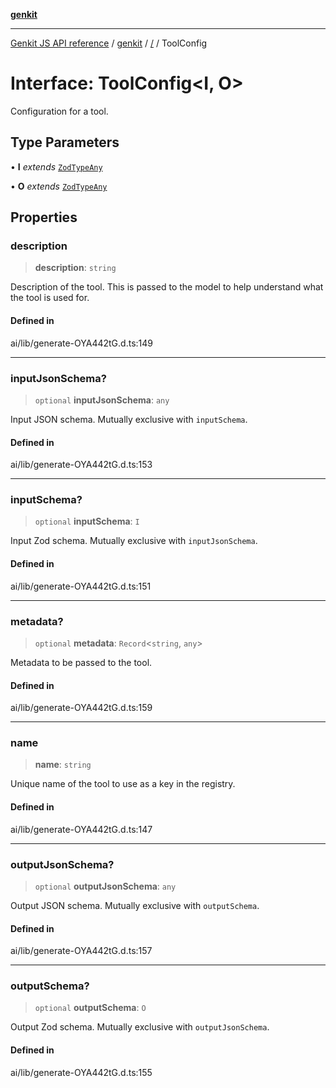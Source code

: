 [**genkit**](../README.md)

***

[Genkit JS API reference](../../README.md) / [genkit](../README.md) / [/](../README.md) / ToolConfig

# Interface: ToolConfig\<I, O\>

Configuration for a tool.

## Type Parameters

• **I** *extends* [`ZodTypeAny`](../namespaces/z/type-aliases/ZodTypeAny.md)

• **O** *extends* [`ZodTypeAny`](../namespaces/z/type-aliases/ZodTypeAny.md)

## Properties

### description

> **description**: `string`

Description of the tool. This is passed to the model to help understand what the tool is used for.

#### Defined in

ai/lib/generate-OYA442tG.d.ts:149

***

### inputJsonSchema?

> `optional` **inputJsonSchema**: `any`

Input JSON schema. Mutually exclusive with `inputSchema`.

#### Defined in

ai/lib/generate-OYA442tG.d.ts:153

***

### inputSchema?

> `optional` **inputSchema**: `I`

Input Zod schema. Mutually exclusive with `inputJsonSchema`.

#### Defined in

ai/lib/generate-OYA442tG.d.ts:151

***

### metadata?

> `optional` **metadata**: `Record`\<`string`, `any`\>

Metadata to be passed to the tool.

#### Defined in

ai/lib/generate-OYA442tG.d.ts:159

***

### name

> **name**: `string`

Unique name of the tool to use as a key in the registry.

#### Defined in

ai/lib/generate-OYA442tG.d.ts:147

***

### outputJsonSchema?

> `optional` **outputJsonSchema**: `any`

Output JSON schema. Mutually exclusive with `outputSchema`.

#### Defined in

ai/lib/generate-OYA442tG.d.ts:157

***

### outputSchema?

> `optional` **outputSchema**: `O`

Output Zod schema. Mutually exclusive with `outputJsonSchema`.

#### Defined in

ai/lib/generate-OYA442tG.d.ts:155
